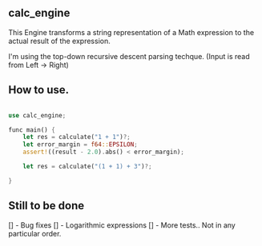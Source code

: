 ## calc_engine

This Engine transforms a string representation of a Math expression to the actual result of the expression.

I'm using the top-down recursive descent parsing techque. (Input is read from Left -> Right)

## How to use.

```rs

use calc_engine;

func main() {
    let res = calculate("1 + 1")?;
    let error_margin = f64::EPSILON;
    assert!((result - 2.0).abs() < error_margin);

    let res = calculate("(1 + 1) + 3")?;

}

```

## Still to be done

[] - Bug fixes
[] - Logarithmic expressions
[] - More tests..
Not in any particular order.
